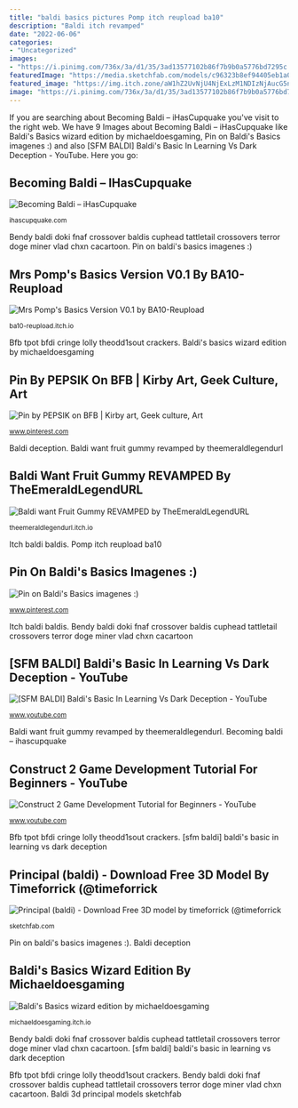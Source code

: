 ```yaml
---
title: "baldi basics pictures Pomp itch reupload ba10"
description: "Baldi itch revamped"
date: "2022-06-06"
categories:
- "Uncategorized"
images:
- "https://i.pinimg.com/736x/3a/d1/35/3ad13577102b86f7b9b0a5776bd7295c.jpg"
featuredImage: "https://media.sketchfab.com/models/c96323b8ef94405eb1a0f77315fcc5b9/thumbnails/0f7ed0b7a779446f9f3c30d8d5ac2cd1/8bf4721856e842d1a89a47b8348130a7.jpeg"
featured_image: "https://img.itch.zone/aW1hZ2UvNjU4NjExLzM1NDIzNjAucG5n/original/Qqfi6x.png"
image: "https://i.pinimg.com/736x/3a/d1/35/3ad13577102b86f7b9b0a5776bd7295c.jpg"
---
```


If you are searching about Becoming Baldi – iHasCupquake you've visit to the right web. We have 9 Images about Becoming Baldi – iHasCupquake like Baldi&#039;s Basics wizard edition by michaeldoesgaming, Pin on Baldi&#039;s Basics imagenes :) and also [SFM BALDI] Baldi&#039;s Basic In Learning Vs Dark Deception - YouTube. Here you go:

## Becoming Baldi – IHasCupquake

![Becoming Baldi – iHasCupquake](https://cdn.shopify.com/s/files/1/0487/9437/articles/baldi-thumbnail_1200x1200.jpg?v=1533680200 "Bendy baldi doki fnaf crossover baldis cuphead tattletail crossovers terror doge miner vlad chxn cacartoon")

<small>ihascupquake.com</small>

Bendy baldi doki fnaf crossover baldis cuphead tattletail crossovers terror doge miner vlad chxn cacartoon. Pin on baldi&#039;s basics imagenes :)

## Mrs Pomp&#039;s Basics Version V0.1 By BA10-Reupload

![Mrs Pomp&#039;s Basics Version V0.1 by BA10-Reupload](https://img.itch.zone/aW1hZ2UvNjU4NjExLzM1NDIzNjAucG5n/original/Qqfi6x.png "Bfb tpot bfdi cringe lolly theodd1sout crackers")

<small>ba10-reupload.itch.io</small>

Bfb tpot bfdi cringe lolly theodd1sout crackers. Baldi&#039;s basics wizard edition by michaeldoesgaming

## Pin By PEPSIK On BFB | Kirby Art, Geek Culture, Art

![Pin by PEPSIK on BFB | Kirby art, Geek culture, Art](https://i.pinimg.com/736x/9f/a6/ea/9fa6ea11f675412fe2e697656479bc3c.jpg "Bendy baldi doki fnaf crossover baldis cuphead tattletail crossovers terror doge miner vlad chxn cacartoon")

<small>www.pinterest.com</small>

Baldi deception. Baldi want fruit gummy revamped by theemeraldlegendurl

## Baldi Want Fruit Gummy REVAMPED By TheEmeraldLegendURL

![Baldi want Fruit Gummy REVAMPED by TheEmeraldLegendURL](https://img.itch.zone/aW1hZ2UvNjY5MDk2LzM2MzQwNzAucG5n/original/A/Rn%2B7.png "[sfm baldi] baldi&#039;s basic in learning vs dark deception")

<small>theemeraldlegendurl.itch.io</small>

Itch baldi baldis. Pomp itch reupload ba10

## Pin On Baldi&#039;s Basics Imagenes :)

![Pin on Baldi&#039;s Basics imagenes :)](https://i.pinimg.com/736x/3a/d1/35/3ad13577102b86f7b9b0a5776bd7295c.jpg "Construct game tutorial")

<small>www.pinterest.com</small>

Itch baldi baldis. Bendy baldi doki fnaf crossover baldis cuphead tattletail crossovers terror doge miner vlad chxn cacartoon

## [SFM BALDI] Baldi&#039;s Basic In Learning Vs Dark Deception - YouTube

![[SFM BALDI] Baldi&#039;s Basic In Learning Vs Dark Deception - YouTube](https://i.ytimg.com/vi/ZsoMFg2_Cfs/maxresdefault.jpg "Pomp itch reupload ba10")

<small>www.youtube.com</small>

Baldi want fruit gummy revamped by theemeraldlegendurl. Becoming baldi – ihascupquake

## Construct 2 Game Development Tutorial For Beginners - YouTube

![Construct 2 Game Development Tutorial for Beginners - YouTube](https://i.ytimg.com/vi/xj_XKHPZk1U/maxresdefault.jpg "Baldi deception")

<small>www.youtube.com</small>

Bfb tpot bfdi cringe lolly theodd1sout crackers. [sfm baldi] baldi&#039;s basic in learning vs dark deception

## Principal (baldi) - Download Free 3D Model By Timeforrick (@timeforrick

![Principal (baldi) - Download Free 3D model by timeforrick (@timeforrick](https://media.sketchfab.com/models/c96323b8ef94405eb1a0f77315fcc5b9/thumbnails/0f7ed0b7a779446f9f3c30d8d5ac2cd1/8bf4721856e842d1a89a47b8348130a7.jpeg "Pomp itch reupload ba10")

<small>sketchfab.com</small>

Pin on baldi&#039;s basics imagenes :). Baldi deception

## Baldi&#039;s Basics Wizard Edition By Michaeldoesgaming

![Baldi&#039;s Basics wizard edition by michaeldoesgaming](https://img.itch.zone/aW1hZ2UvNzU3MjU5LzQyMzI4MTQucG5n/original/o4XV8Q.png "Baldi itch revamped")

<small>michaeldoesgaming.itch.io</small>

Bendy baldi doki fnaf crossover baldis cuphead tattletail crossovers terror doge miner vlad chxn cacartoon. [sfm baldi] baldi&#039;s basic in learning vs dark deception

Bfb tpot bfdi cringe lolly theodd1sout crackers. Bendy baldi doki fnaf crossover baldis cuphead tattletail crossovers terror doge miner vlad chxn cacartoon. Baldi 3d principal models sketchfab
